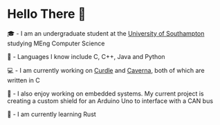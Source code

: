 # Hello There :wave:

:mortar_board:  -  I am an undergraduate student at the [University of Southampton](https://ecs.soton.ac.uk) studying MEng Computer Science

:brain: - Languages I know include C, C++, Java and Python

:computer:  -  I am currently working on [Curdle](https://github.com/inventor02/curdle) and [Caverna](https://github.com/inventor02/caverna), both of which are written in C

:electric_plug: - I also enjoy working on embedded systems. My current project is creating a custom shield for an Arduino Uno to interface with a CAN bus

:book:  -  I am currently learning Rust
